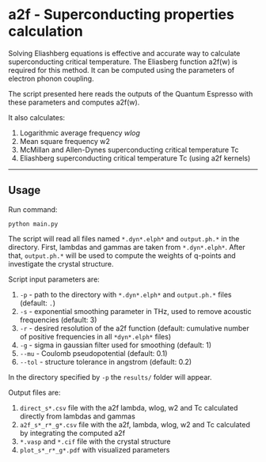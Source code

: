 # a2f - Superconducting properties calculation
Solving Eliashberg equations is effective and accurate way to calculate superconducting critical temperature. The Eliasberg function a2f(w) is required for this method. It can be computed using the parameters of electron phonon coupling. 

The script presented here reads the outputs of the Quantum Espresso with these parameters and computes a2f(w). 

It also calculates:
1. Logarithmic average frequency $wlog$
2. Mean square frequency w2
3. McMillan and Allen-Dynes superconducting critical temperature Tc
4. Eliashberg superconducting critical temperature Tc (using a2f kernels)
---
## Usage
Run command:
```
python main.py
```
The script will read all files named `*.dyn*.elph*` and `output.ph.*` in the directory. First, lambdas and gammas are taken from `*.dyn*.elph*`. After that, `output.ph.*` will be used to compute the weights of q-points and investigate the crystal structure. 

Script input parameters are:
1. `-p` - path to the directory with `*.dyn*.elph*` and `output.ph.*` files (default: `.`)
2. `-s` - exponential smoothing parameter in THz, used to remove acoustic frequencies (default: 3)
3. `-r` - desired resolution of the a2f function (default: cumulative number of positive frequencies in all `*dyn*.elph*` files)
4. `-g` - sigma in gaussian filter used for smoothing (default: 1)
5. `--mu` - Coulomb pseudopotential (default: 0.1)
6. `--tol` - structure tolerance in angstrom (default: 0.2)

In the directory specified by `-p` the `results/` folder will appear.

Output files are:
1. `direct_s*.csv` file with the a2f lambda, wlog, w2 and Tc calculated directly from lambdas and gammas 
2. `a2f_s*_r*_g*.csv` file with the a2f, lambda, wlog, w2 and Tc calculated by integrating the computed a2f
3. `*.vasp` and `*.cif` file with the crystal structure
4. `plot_s*_r*_g*.pdf` with visualized parameters
